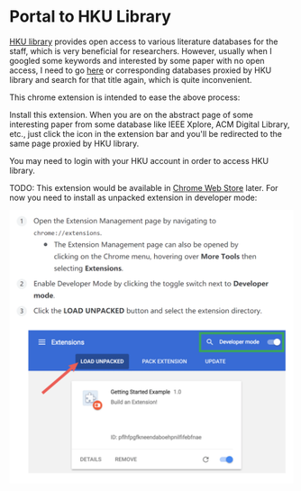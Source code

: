 # Portal to HKU Library

[HKU library](https://lib.hku.hk/) provides open access to various literature databases for the staff, which is very beneficial for researchers. However, usually when I googled some keywords and interested by some paper with no open access, I need to go [here](https://lib.hku.hk/) or corresponding databases proxied by HKU library and search for that title again, which is quite inconvenient.

This chrome extension is intended to ease the above process:

Install this extension. When you are on the abstract page of some interesting paper from some database like IEEE Xplore, ACM Digital Library, etc., just click the icon in the extension bar and you'll be redirected to the same page proxied by HKU library.

You may need to login with your HKU account in order to access HKU library.

TODO: This extension would be available in [Chrome Web Store](https://chrome.google.com/webstore/category/extensions) later. For now you need to install as unpacked extension in developer mode:

![tutorial](images\tutorial.png)

